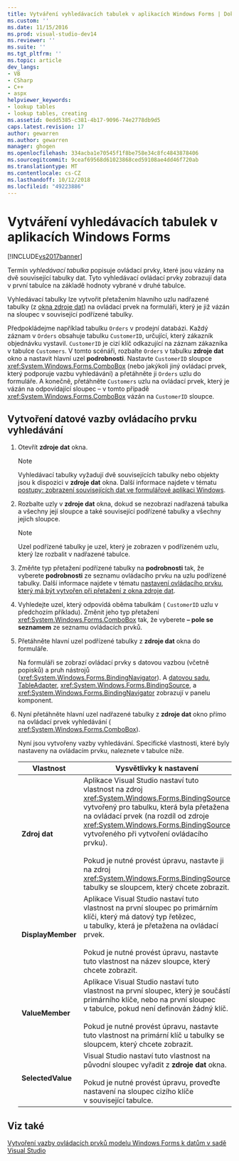 ```yaml
---
title: Vytváření vyhledávacích tabulek v aplikacích Windows Forms | Dokumentace Microsoftu
ms.custom: ''
ms.date: 11/15/2016
ms.prod: visual-studio-dev14
ms.reviewer: ''
ms.suite: ''
ms.tgt_pltfrm: ''
ms.topic: article
dev_langs:
- VB
- CSharp
- C++
- aspx
helpviewer_keywords:
- lookup tables
- lookup tables, creating
ms.assetid: 0edd5385-c381-4b17-9096-74e2778db9d5
caps.latest.revision: 17
author: gewarren
ms.author: gewarren
manager: ghogen
ms.openlocfilehash: 334acba1e70545f1f8be758e34c8fc4843878406
ms.sourcegitcommit: 9ceaf69568d61023868ced59108ae4dd46f720ab
ms.translationtype: MT
ms.contentlocale: cs-CZ
ms.lasthandoff: 10/12/2018
ms.locfileid: "49223886"
---
```

# <a name="create-lookup-tables-in-windows-forms-applications"></a>Vytváření vyhledávacích tabulek v aplikacích Windows Forms
[!INCLUDE[vs2017banner](../includes/vs2017banner.md)]

  
Termín *vyhledávací tabulka* popisuje ovládací prvky, které jsou vázány na dvě související tabulky dat. Tyto vyhledávací ovládací prvky zobrazují data v první tabulce na základě hodnoty vybrané v druhé tabulce.  
  
 Vyhledávací tabulky lze vytvořit přetažením hlavního uzlu nadřazené tabulky (z [okna zdroje dat](http://msdn.microsoft.com/library/0d20f699-cc95-45b3-8ecb-c7edf1f67992)) na ovládací prvek na formuláři, který je již vázán na sloupec v související podřízené tabulky.  
  
 Předpokládejme například tabulku `Orders` v prodejní databázi. Každý záznam v `Orders` obsahuje tabulku `CustomerID`, určující, který zákazník objednávku vystavil. `CustomerID` je cizí klíč odkazující na záznam zákazníka v tabulce `Customers`. V tomto scénáři, rozbalte `Orders` v tabulku **zdroje dat** okno a nastavit hlavní uzel **podrobnosti**. Nastavte `CustomerID` sloupce <xref:System.Windows.Forms.ComboBox> (nebo jakýkoli jiný ovládací prvek, který podporuje vazbu vyhledávání) a přetáhněte ji `Orders` uzlu do formuláře. A konečně, přetáhněte `Customers` uzlu na ovládací prvek, který je vázán na odpovídající sloupec – v tomto případě <xref:System.Windows.Forms.ComboBox> vázán na `CustomerID` sloupce.  
  
## <a name="to-databind-a-lookup-control"></a>Vytvoření datové vazby ovládacího prvku vyhledávání  
  
1.  Otevřít **zdroje dat** okna.  
  
    > [!NOTE]
    >  Vyhledávací tabulky vyžadují dvě souvisejících tabulky nebo objekty jsou k dispozici v **zdroje dat** okna. Další informace najdete v tématu [postupy: zobrazení souvisejících dat ve formulářové aplikaci Windows](../data-tools/how-to-display-related-data-in-a-windows-forms-application.md).  
  
2.  Rozbalte uzly v **zdroje dat** okna, dokud se nezobrazí nadřazená tabulka a všechny její sloupce a také související podřízené tabulky a všechny jejich sloupce.  
  
    > [!NOTE]
    >  Uzel podřízené tabulky je uzel, který je zobrazen v podřízeném uzlu, který lze rozbalit v nadřazené tabulce.  
  
3.  Změňte typ přetažení podřízené tabulky na **podrobnosti** tak, že vyberete **podrobnosti** ze seznamu ovládacího prvku na uzlu podřízené tabulky. Další informace najdete v tématu [nastavení ovládacího prvku, který má být vytvořen při přetažení z okna zdroje dat](../data-tools/set-the-control-to-be-created-when-dragging-from-the-data-sources-window.md).  
  
4.  Vyhledejte uzel, který odpovídá oběma tabulkám ( `CustomerID` uzlu v předchozím příkladu). Změnit jeho typ přetažení <xref:System.Windows.Forms.ComboBox> tak, že vyberete **– pole se seznamem** ze seznamu ovládacích prvků.  
  
5.  Přetáhněte hlavní uzel podřízené tabulky z **zdroje dat** okna do formuláře.  
  
     Na formuláři se zobrazí ovládací prvky s datovou vazbou (včetně popisků) a pruh nástrojů (<xref:System.Windows.Forms.BindingNavigator>). A [datovou sadu](../data-tools/dataset-tools-in-visual-studio.md), [TableAdapter](../data-tools/tableadapter-overview.md), <xref:System.Windows.Forms.BindingSource>, a <xref:System.Windows.Forms.BindingNavigator> zobrazují v panelu komponent.  
  
6.  Nyní přetáhněte hlavní uzel nadřazené tabulky z **zdroje dat** okno přímo na ovládací prvek vyhledávání ( <xref:System.Windows.Forms.ComboBox>).  
  
     Nyní jsou vytvořeny vazby vyhledávání. Specifické vlastnosti, které byly nastaveny na ovládacím prvku, naleznete v tabulce níže.  
  
    |Vlastnost|Vysvětlivky k nastavení|  
    |--------------|----------------------------|  
    |**Zdroj dat**|Aplikace Visual Studio nastaví tuto vlastnost na zdroj <xref:System.Windows.Forms.BindingSource> vytvořený pro tabulku, která byla přetažena na ovládací prvek (na rozdíl od zdroje <xref:System.Windows.Forms.BindingSource> vytvořeného při vytvoření ovládacího prvku).<br /><br /> Pokud je nutné provést úpravu, nastavte ji na zdroj <xref:System.Windows.Forms.BindingSource> tabulky se sloupcem, který chcete zobrazit.|  
    |**DisplayMember**|Aplikace Visual Studio nastaví tuto vlastnost na první sloupec po primárním klíči, který má datový typ řetězec, u tabulky, která je přetažena na ovládací prvek.<br /><br /> Pokud je nutné provést úpravu, nastavte tuto vlastnost na název sloupce, který chcete zobrazit.|  
    |**ValueMember**|Aplikace Visual Studio nastaví tuto vlastnost na první sloupec, který je součástí primárního klíče, nebo na první sloupec v tabulce, pokud není definován žádný klíč.<br /><br /> Pokud je nutné provést úpravu, nastavte tuto vlastnost na primární klíč u tabulky se sloupcem, který chcete zobrazit.|  
    |**SelectedValue**|Visual Studio nastaví tuto vlastnost na původní sloupec vyřadit z **zdroje dat** okna.<br /><br /> Pokud je nutné provést úpravu, proveďte nastavení na sloupec cizího klíče v související tabulce.|  
  
## <a name="see-also"></a>Viz také  
 [Vytvoření vazby ovládacích prvků modelu Windows Forms k datům v sadě Visual Studio](../data-tools/bind-windows-forms-controls-to-data-in-visual-studio.md)


